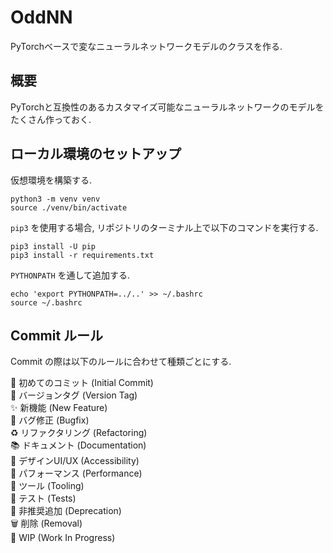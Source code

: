 # OddNN
PyTorchベースで変なニューラルネットワークモデルのクラスを作る.

## 概要
PyTorchと互換性のあるカスタマイズ可能なニューラルネットワークのモデルをたくさん作っておく.

## ローカル環境のセットアップ
仮想環境を構築する.

```
python3 -m venv venv
source ./venv/bin/activate
```

`pip3` を使用する場合, リポジトリのターミナル上で以下のコマンドを実行する.

```
pip3 install -U pip
pip3 install -r requirements.txt
```

`PYTHONPATH` を通して追加する.

```
echo 'export PYTHONPATH=../..' >> ~/.bashrc
source ~/.bashrc
```

## Commit ルール
Commit の際は以下のルールに合わせて種類ごとにする.  

🎉  初めてのコミット (Initial Commit)  
🔖  バージョンタグ (Version Tag)  
✨  新機能 (New Feature)  
🐛  バグ修正 (Bugfix)  
♻️  リファクタリング (Refactoring)  
📚  ドキュメント (Documentation)  
🎨  デザインUI/UX (Accessibility)  
🐎  パフォーマンス (Performance)  
🔧  ツール (Tooling)  
🚨  テスト (Tests)  
💩  非推奨追加 (Deprecation)  
🗑️  削除 (Removal)  
🚧  WIP (Work In Progress)